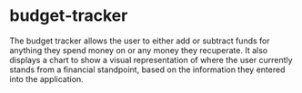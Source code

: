 # budget-tracker

The budget tracker allows the user to either add or subtract funds for anything they spend money on or any money they recuperate. It also displays a chart to show a visual representation of where the user currently stands from a financial standpoint, based on the information they entered into the application.
